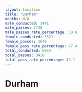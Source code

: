 ```yaml
---
layout: location
title: "Durham"
months: N/A
male_conducted: 3441
male_passes: 1748
male_passes_rate_percentage: 50.8
female_conducted: 3521
female_passes: 1670
female_pass_rate_percentage: 47.4
total_conducted: 6964
total_passes: 3418
total_pass_rate_percentage: 49.1
---
```


# Durham
